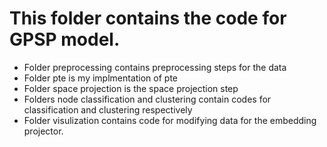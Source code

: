 # This folder contains the code for GPSP model. 
* Folder preprocessing contains preprocessing steps for the data
* Folder pte is my implmentation of pte
* Folder space projection is the space projection step
* Folders node classification and clustering contain codes for classification and clustering respectively
* Folder visulization contains code for modifying data for the embedding projector. 
